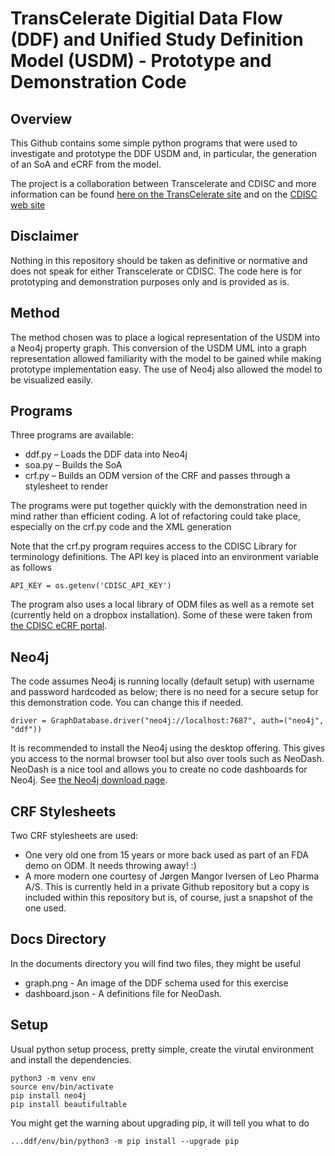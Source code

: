 # TransCelerate Digitial Data Flow (DDF) and Unified Study Definition Model (USDM) - Prototype and Demonstration Code

## Overview
This Github contains some simple python programs that were used to investigate and prototype the DDF USDM and, in particular, the generation of an SoA and eCRF from the model.

The project is a collaboration between Transcelerate and CDISC and more information can be found [here on the TransCelerate site](https://www.transceleratebiopharmainc.com/initiatives/digital-data-flow/) and on the [CDISC web site](https://www.cdisc.org/ddf)

## Disclaimer
Nothing in this repository should be taken as definitive or normative and does not speak for either Transcelerate or CDISC. The code here is for prototyping and demonstration purposes only and is provided as is.

## Method
The method chosen was to place a logical representation of the USDM into a Neo4j property graph. This conversion of the USDM UML into a graph representation allowed familiarity with the model to be gained while making prototype implementation easy. The use of Neo4j also allowed the model to be visualized easily.

## Programs
Three programs are available:
-	ddf.py – Loads the DDF data into Neo4j
-	soa.py – Builds the SoA
-	crf.py – Builds an ODM version of the CRF and passes through a stylesheet to render

The programs were put together quickly with the demonstration need in mind rather than efficient coding. A lot of refactoring could take place, especially on the crf.py code and the XML generation

Note that the crf.py program requires access to the CDISC Library for terminology definitions. The API key is placed into an environment variable as follows

```
API_KEY = os.getenv('CDISC_API_KEY')
```

The program also uses a local library of ODM files as well as a remote set (currently held on a dropbox installation). Some of these were taken from [the CDISC eCRF portal](https://www.cdisc.org/kb/ecrf).

## Neo4j
The code assumes Neo4j is running locally (default setup) with username and password hardcoded as below; there is no need for a secure setup for this demonstration code. You can change this if needed.
```
driver = GraphDatabase.driver("neo4j://localhost:7687", auth=("neo4j", "ddf"))
```

It is recommended to install the Neo4j using the desktop offering. This gives you access to the normal browser tool but also over tools such as NeoDash. NeoDash is a nice tool and allows you to create no code dashboards for Neo4j. See [the Neo4j download page](https://neo4j.com/download/). 

## CRF Stylesheets
Two CRF stylesheets are used:
- One very old one from 15 years or more back used as part of an FDA demo on ODM. It needs throwing away! :)
- A more modern one courtesy of Jørgen Mangor Iversen of Leo Pharma A/S. This is currently held in a private Github repository but a copy is included within this repository but is, of course, just a snapshot of the one used.

## Docs Directory
In the documents directory you will find two files, they might be useful
- graph.png - An image of the DDF schema used for this exercise
- dashboard.json - A definitions file for NeoDash. 

## Setup
Usual python setup process, pretty simple, create the virutal environment and install the dependencies.
```
python3 -m venv env
source env/bin/activate
pip install neo4j
pip install beautifultable
```
You might get the warning about upgrading pip, it will tell you what to do
```
...ddf/env/bin/python3 -m pip install --upgrade pip
```